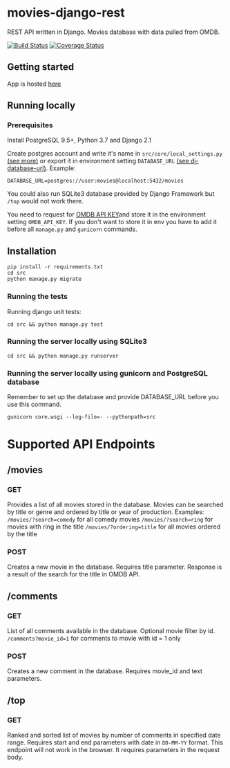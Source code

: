 # movies-django-rest

REST API written in Django. Movies database with data pulled from OMDB.

[![Build Status](https://travis-ci.com/wojtekj89/movies-django-rest.svg?branch=master)](https://travis-ci.com/wojtekj89/movies-django-rest) [![Coverage Status](https://coveralls.io/repos/github/wojtekj89/movies-django-rest/badge.svg?branch=master)](https://coveralls.io/github/wojtekj89/movies-django-rest?branch=master)

## Getting started

App is hosted [here](http://wjmovies.herokuapp.com/movies/)

## Running locally

### Prerequisites

Install PostgreSQL 9.5+, Python 3.7 and Django 2.1

Create postgres account and write it's name in `src/core/local_settings.py` [(see more)](https://docs.djangoproject.com/en/2.1/ref/settings/#databases) or export it in environment setting `DATABASE_URL` [(see dj-database-url)](https://github.com/kennethreitz/dj-database-url). Example:

```
DATABASE_URL=postgres://user:movies@localhost:5432/movies
```

You could also run SQLite3 database provided by Django Framework but `/top` would not work there.

You need to request for [OMDB API KEY](http://www.omdbapi.com/)and store it in the environment setting `OMDB_API_KEY`. If you don't want to store it in env you have to add it before all `manage.py` and `gunicorn` commands.

## Installation

```
pip install -r requirements.txt
cd src
python manage.py migrate
```

### Running the tests

Running django unit tests:

```
cd src && python manage.py test
```

### Running the server locally using SQLite3

```
cd src && python manage.py runserver
```

### Running the server locally using gunicorn and PostgreSQL database

Remember to set up the database and provide DATABASE_URL before you use this command.

```
gunicorn core.wsgi --log-file=- --pythonpath=src
```

# Supported API Endpoints

## /movies

### GET

Provides a list of all movies stored in the database.
Movies can be searched by title or genre and ordered by title or year of production.
Examples:
`/movies/?search=comedy` for all comedy movies
`/movies/?search=ring` for movies with ring in the title
`/movies/?ordering=title` for all movies ordered by the title

### POST

Creates a new movie in the database. Requires title parameter. Response is a result of the search for the title in OMDB API.

## /comments

### GET

List of all comments available in the database. Optional movie filter by id.
`/comments?movie_id=1` for comments to movie with id = 1 only

### POST

Creates a new comment in the database. Requires movie_id and text parameters.

## /top

### GET

Ranked and sorted list of movies by number of comments in specified date range. Requires start and end parameters with date in `DD-MM-YY` format. This endpoint will not work in the browser. It requires parameters in the request body.
